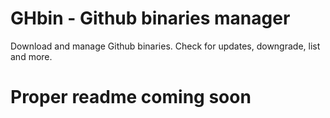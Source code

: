 # GHbin - Github binaries manager
Download and manage Github binaries. Check for updates, downgrade, list and more.

# Proper readme coming soon
